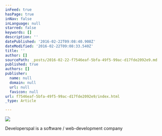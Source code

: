 ```yaml
---
inFeed: true
hasPage: true
inNav: false
inLanguage: null
starred: false
keywords: []
description: ''
datePublished: '2016-02-22T09:08:40.908Z'
dateModified: '2016-02-22T09:08:33.540Z'
title: ''
author: []
sourcePath: _posts/2016-02-22-f7546eaf-5bfa-49f5-99ac-d17fde2092e9.md
published: true
authors: []
publisher:
  name: null
  domain: null
  url: null
  favicon: null
url: f7546eaf-5bfa-49f5-99ac-d17fde2092e9/index.html
_type: Article

---
```

![](https://the-grid-user-content.s3-us-west-2.amazonaws.com/4525e91e-1a06-4a9e-8a8f-04a29141dbf5.png)

Developerspal is a software / web-development company
